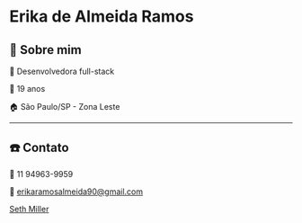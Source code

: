 <script type="text/javascript" src="https://platform.linkedin.com/badges/js/profile.js" async defer></script>

# Erika de Almeida Ramos


## :pencil: Sobre mim

:dart: Desenvolvedora full-stack

:girl: 19 anos

:house: São Paulo/SP - Zona Leste

----

## :telephone: Contato

:iphone: 11 94963-9959

:email: erikaramosalmeida90@gmail.com
<div class="LI-profile-badge"  data-version="v1" data-size="large" data-locale="en_US" data-type="vertical" data-theme="light" data-vanity="flexseth"><a class="LI-simple-link" href="https://www.linkedin.com/in/flexseth?trk=profile-badge">Seth Miller</a></div>


